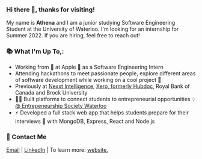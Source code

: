 ### Hi there 👋, thanks for visiting!
My name is **Athena** and I am a junior studying Software Engineering Student at the University of Waterloo. 
I'm looking for an internship for Summer 2022. If you are hiring, feel free to reach out!

### 📚 What I'm Up To,:
- Working from 🏡 at Apple 🍎 as a Software Engineering Intern
- Attending hackathons to meet passionate people, explore different areas of software development while working on a cool project 🌱
- Previously at [Nexxt Intelligence](https://www.nexxt.in/), [Xero, formerly Hubdoc](https://www.hubdoc.com/), Royal Bank of Canada and Brock University 
- 👩‍💻 Built platforms to connect students to entrepreneurial opportunities 💡 [@ Entrepeneurship Society Waterloo](https://entsoc.ca/)
- ⚡ Developed a full stack web app that helps students prepare for their interviews 💼 with MongoDB, Express, React and Node.js

### 📧 Contact Me 
[Email](mailto:athenaparthenos2@gmail.com) | [LinkedIn](https://www.linkedin.com/in/athena-liu) | To learn more: [website.](http://athenalry.github.io/)
<!--
**athenalry/athenalry** is a ✨ _special_ ✨ repository because its `README.md` (this file) appears on your GitHub profile.
- 💭 Curious about NLP and have learned about the basics of Machine Learning on Coursera

Here are some ideas to get you started:

- 🔭 I’m currently working on ...
- 🌱 I’m currently learning ...
- 👯 I’m looking to collaborate on ...
- 🤔 I’m looking for help with ...
- 💬 Ask me about ...
- 📫 How to reach me: ...
- 😄 Pronouns: ...
- ⚡ Fun fact: ...
-->
